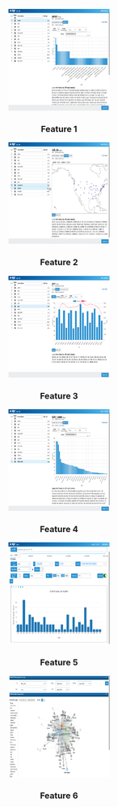 

<p align="center">
  <a href="" rel="noopener">
 <img width=200px height=200px src="https://raw.githubusercontent.com/ariffrahimin/EDA_using_dtales/main/img/img1.png" alt="Feature 1"></a>
</p>

<h3 align="center">Feature 1</h3>

<p align="center">
  <a href="" rel="noopener">
 <img width=200px height=200px src="https://raw.githubusercontent.com/ariffrahimin/EDA_using_dtales/main/img/img2.png" alt="Feature 2"></a>
</p>

<h3 align="center">Feature 2</h3>

<p align="center">
  <a href="" rel="noopener">
 <img width=200px height=200px src="https://raw.githubusercontent.com/ariffrahimin/EDA_using_dtales/main/img/img3.png" alt="Feature 3"></a>
</p>

<h3 align="center">Feature 3</h3>

<p align="center">
  <a href="" rel="noopener">
 <img width=200px height=200px src="https://raw.githubusercontent.com/ariffrahimin/EDA_using_dtales/main/img/img4.png" alt="Feature 4"></a>
</p>

<h3 align="center">Feature 4</h3>

<p align="center">
  <a href="" rel="noopener">
 <img width=200px height=200px src="https://raw.githubusercontent.com/ariffrahimin/EDA_using_dtales/main/img/img5.png" alt="Feature 5"></a>
</p>

<h3 align="center">Feature 5</h3>

<p align="center">
  <a href="" rel="noopener">
 <img width=200px height=200px src="https://raw.githubusercontent.com/ariffrahimin/EDA_using_dtales/main/img/img6.png" alt="Feature 6"></a>
</p>

<h3 align="center">Feature 6</h3>